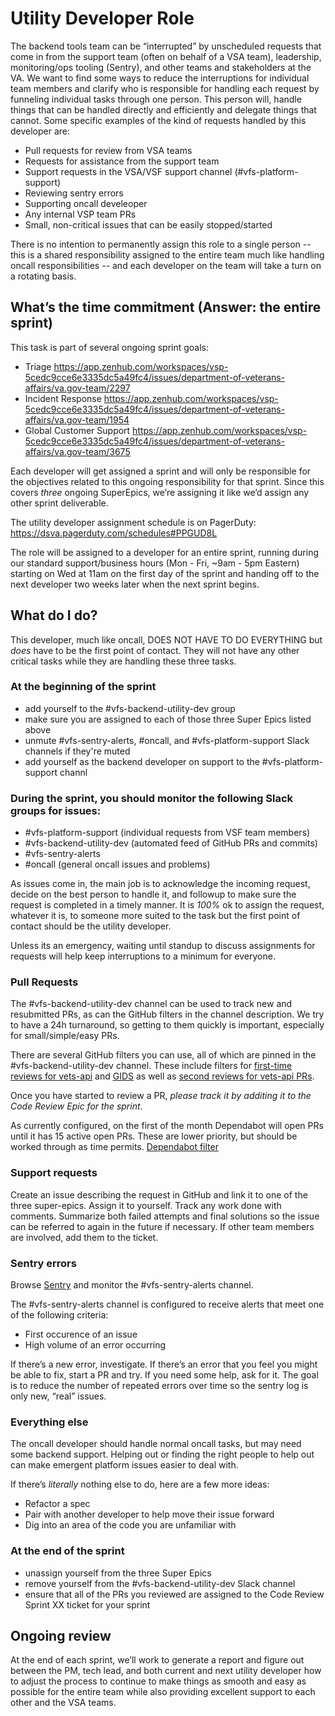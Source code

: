 # Utility Developer Role

The backend tools team can be “interrupted” by unscheduled requests that come in from the support team (often on behalf of a VSA team), leadership, monitoring/ops tooling (Sentry), and other teams and stakeholders at the VA. We want to find some ways to reduce the interruptions for individual team members and clarify who is responsible for handling each request by funneling individual tasks through one person. This person will, handle things that can be handled directly and efficiently and delegate things that cannot. Some specific examples of the kind of requests handled by this developer are:

* Pull requests for review from VSA teams
* Requests for assistance from the support team
* Support requests in the VSA/VSF support channel (#vfs-platform-support)
* Reviewing sentry errors
* Supporting oncall develeoper
* Any internal VSP team PRs
* Small, non-critical issues that can be easily stopped/started

There is no intention to permanently assign this role to a single person -- this is a shared responsibility assigned to the entire team much like handling oncall responsibilities -- and each developer on the team will take a turn on a rotating basis.

## What’s the time commitment (Answer: the entire sprint)

This task is part of several ongoing sprint goals:

* Triage https://app.zenhub.com/workspaces/vsp-5cedc9cce6e3335dc5a49fc4/issues/department-of-veterans-affairs/va.gov-team/2297
* Incident Response https://app.zenhub.com/workspaces/vsp-5cedc9cce6e3335dc5a49fc4/issues/department-of-veterans-affairs/va.gov-team/1954
* Global Customer Support https://app.zenhub.com/workspaces/vsp-5cedc9cce6e3335dc5a49fc4/issues/department-of-veterans-affairs/va.gov-team/3675

Each developer will get assigned a sprint and will only be responsible for the objectives related to this ongoing responsibility for that sprint. Since this covers *three* ongoing SuperEpics, we’re assigning it like we’d assign any other sprint deliverable.

The utility developer assignment schedule is on PagerDuty: https://dsva.pagerduty.com/schedules#PPGUD8L

The role will be assigned to a developer for an entire sprint, running during our standard support/business hours (Mon - Fri, ~9am - 5pm Eastern) starting on Wed at 11am on the first day of the sprint and handing off to the next developer two weeks later when the next sprint begins.


## What do I do?

This developer, much like oncall, DOES NOT HAVE TO DO EVERYTHING but _does_ have to be the first point of contact. They will not have any other critical tasks while they are handling these three tasks.

### At the beginning of the sprint

* add yourself to the #vfs-backend-utility-dev group
* make sure you are assigned to each of those three Super Epics listed above
* unmute #vfs-sentry-alerts, #oncall, and #vfs-platform-support Slack channels if they're muted
* add yourself as the backend developer on support to the #vfs-platform-support channl

### During the sprint, you should monitor the following Slack groups for issues:

* #vfs-platform-support (individual requests from VSF team members)
* #vfs-backend-utility-dev (automated feed of GitHub PRs and commits)
* #vfs-sentry-alerts
* #oncall (general oncall issues and problems)

As issues come in, the main job is to acknowledge the incoming request, decide on the best person to handle it, and followup to make sure the request is completed in a timely manner. It is *100%* ok to assign the request, whatever it is, to someone more suited to the task but the first point of contact should be the utility developer. 

Unless its an emergency, waiting until standup to discuss assignments for requests will help keep interruptions to a minimum for everyone.

### Pull Requests

The #vfs-backend-utility-dev channel can be used to track new and resubmitted PRs, as can the GitHub filters in the channel description. We try to have a 24h turnaround, so getting to them quickly is important, especially for small/simple/easy PRs.

There are several GitHub filters you can use, all of which are pinned in the #vfs-backend-utility-dev channel. These include filters for [first-time reviews for vets-api](https://github.com/department-of-veterans-affairs/vets-api/pulls?utf8=%E2%9C%93&q=is%3Apr+is%3Aopen+draft%3Afalse+review%3Anone+sort%3Aupdated-desc+-label%3Adependencies+-label%3ALighthouse+-label%3AVSP+NOT+WIP+) and [GIDS](https://github.com/department-of-veterans-affairs/gibct-data-service/pulls?utf8=%E2%9C%93&q=is%3Apr+is%3Aopen+draft%3Afalse+review%3Anone+sort%3Aupdated-desc+) as well as [second reviews for vets-api PRs](https://github.com/department-of-veterans-affairs/vets-api/pulls?q=is%3Apr+is%3Aopen+sort%3Aupdated-desc+label%3A%22Please+Review%22+-label%3Adependencies+-label%3ALighthouse+-label%3AVSP).

Once you have started to review a PR, *please track it by additing it to the Code Review Epic for the sprint*.

As currently configured, on the first of the month Dependabot will open PRs until it has 15 active open PRs. These are lower priority, but should be worked through as time permits. [Dependabot filter](https://github.com/department-of-veterans-affairs/vets-api/pulls/app%2Fdependabot-preview)

### Support requests

Create an issue describing the request in GitHub and link it to one of the three super-epics. Assign it to yourself. Track any work done with comments. Summarize both failed attempts and final solutions so the issue can be referred to again in the future if necessary. If other team members are involved, add them to the ticket.

### Sentry errors

Browse [Sentry](http://sentry.vfs.va.gov/vets-gov/platform-api-production/) and monitor the #vfs-sentry-alerts channel.

The #vfs-sentry-alerts channel is configured to receive alerts that meet one of the following criteria:
* First occurence of an issue
* High volume of an error occurring

If there’s a new error, investigate. If there’s an error that you feel you might be able to fix, start a PR and try. If you need some help, ask for it. The goal is to reduce the number of repeated errors over time so the sentry log is only new, “real” issues.

### Everything else

The oncall developer should handle normal oncall tasks, but may need some backend support. Helping out or finding the right people to help out can make emergent platform issues easier to deal with.

If there’s *literally* nothing else to do, here are a few more ideas:

* Refactor a spec
* Pair with another developer to help move their issue forward
* Dig into an area of the code you are unfamiliar with

### At the end of the sprint

* unassign yourself from the three Super Epics
* remove yourself from the #vfs-backend-utility-dev Slack channel
* ensure that all of the PRs you reviewed are assigned to the Code Review Sprint XX ticket for your sprint

## Ongoing review

At the end of each sprint, we’ll work to generate a report and figure out between the PM, tech lead, and both current and next utility developer how to adjust the process to continue to make things as smooth and easy as possible for the entire team while also providing excellent support to each other and the VSA teams.
